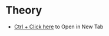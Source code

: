 # Theory
- [Ctrl + Click here](https://github.com/RouthKiranBabu/Masai-School-Journey/blob/main/Placements/Placement%20Interview%20Question%20DOC/Cypress.pdf)  to Open in New Tab

